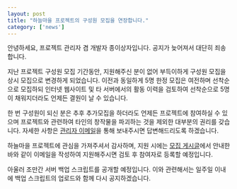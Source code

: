 ```yaml
---
layout: post
title: "하늘마을 프로젝트의 구성원 모집을 연장합니다."
category: ['news']
---
```


안녕하세요,
 프로젝트 관리자 겸 개발자 종이상자입니다. 공지가 늦어져서 대단히 죄송합니다.

지난 프로젝트 구성원 모집 기간동안, 지원해주신 분이 없어 부득이하게 구성원 모집을 상시 모집으로 변경하게 되었습니다.  이전과 동일하게 5명 한정 모집은 여전하며 선착순으로 모집하되 인터넷 웹사이트 및 타 서버에서의 활동 이력을 검토하여 선착순으로 5명이 채워지더라도 언제든 결원이 날 수 있습니다.

한 번 구성원이 되신 분은 추후 추가모집을 하더라도 언제든 프로젝트에 참여하실 수 있으며 프로젝트와 관련하여 타인의 창작물을 파괴하는 것을 제외한 대부분의 권리를 갖습니다. 자세한 사항은 [관리자 이메일](mailto:paperbox@kakao.com)을 통해 보내주시면 답변해드리도록 하겠습니다.

하늘마을 프로젝트에 관심을 가져주셔서 감사하며, 지원 시에는 [모집 게시글](https://hncity.pbdiary.pw/?p=183&lang=ko_KR)에서 안내한 바와 같이 이메일을 작성하여 지원해주시면 검토 후 참여자로 등록할 예정입니다.

아울러 조만간 서버 백업 스크립트를 공개할 예정입니다. 이와 관련해서는 일주일 이내에 백업 스크립트의 업로드와 함께 다시 공지하겠습니다.